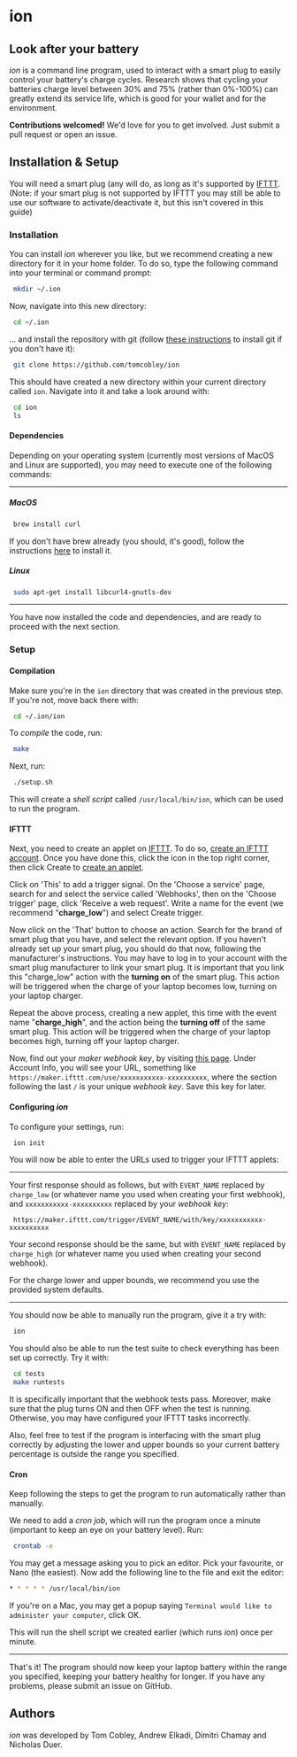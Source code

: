 # ion

## Look after your battery
_ion_ is a command line program, used to interact with a smart plug to easily control your battery's charge cycles. Research shows that cycling your batteries charge level between 30% and 75% (rather than 0%-100%) can greatly extend its service life, which is good for your wallet and for the environment.

**Contributions welcomed!** We'd love for you to get involved. Just submit a pull request or open an issue.

## Installation & Setup
You will need a smart plug (any will do, as long as it's supported by [IFTTT](https://ifttt.com/discover/smart-plug-roundup).
(Note: if your smart plug is not supported by IFTTT you may still be able to use our software to activate/deactivate it, but this isn't covered in this guide)

### Installation
You can install _ion_ wherever you like, but we recommend creating a new directory for it in your home folder. To do so, type the following command into your terminal or command prompt:
```bash
 mkdir ~/.ion
 ```
 Now, navigate into this new directory:
```bash
 cd ~/.ion
 ```
... and install the repository with git (follow [these instructions](https://git-scm.com/book/en/v2/Getting-Started-Installing-Git) to install git if you don't have it):
```bash
 git clone https://github.com/tomcobley/ion
 ```
 This should have created a new directory within your current directory called `ion`. Navigate into it and take a look around with:
```bash
 cd ion
 ls
 ```

#### Dependencies
Depending on your operating system (currently most versions of MacOS and Linux are supported), you may need to execute one of the following commands:
___
##### MacOS
```bash
 brew install curl
 ```
 If you don't have brew already (you should, it's good), follow the instructions [here](https://brew.sh/) to install it.
##### Linux
```bash
 sudo apt-get install libcurl4-gnutls-dev
 ```
___
You have now installed the code and dependencies, and are ready to proceed with the next section.

### Setup

#### Compilation
Make sure you're in the `ion`  directory that was created in the previous step. If you're not, move back there with:
```bash
 cd ~/.ion/ion
 ```
To _compile_ the code, run:
```bash
 make
 ```
Next, run:
```bash
 ./setup.sh
 ```
This will create a _shell script_ called `/usr/local/bin/ion`, which can be used to run the program.

#### IFTTT

Next, you need to create an applet on [IFTTT](https://ifttt.com). To do so, [create an IFTTT account]([https://ifttt.com/join](https://ifttt.com/join)). Once you have done this, click the icon in the top right corner, then click Create to [create an applet](https://ifttt.com/create).

Click on 'This' to add a trigger signal. On the 'Choose a service' page, search for and select the service called 'Webhooks', then on the 'Choose trigger' page, click 'Receive a web request'. Write a name for the event (we recommend "**charge_low**") and select Create trigger.

Now click on the 'That' button to choose an action. Search for the brand of smart plug that you have, and select the relevant option. If you haven't already set up your smart plug, you should do that now, following the manufacturer's instructions. You may have to log in to your account with the smart plug manufacturer to link your smart plug. It is important that you link this "charge_low" action with the **turning on** of the smart plug. This action will be triggered when the charge of your laptop becomes low, turning on your laptop charger.

Repeat the above process, creating a new applet, this time with the event name "**charge_high**", and the action being the **turning off** of the same smart plug. This action will be triggered when the charge of your laptop becomes high, turning off your laptop charger.

Now, find out your *maker webhook key*, by visiting [this page](https://ifttt.com/maker_webhooks/settings). Under Account Info, you will see your URL, something like `https://maker.ifttt.com/use/xxxxxxxxxxx-xxxxxxxxxx`, where the section following the last `/`  is your unique *webhook key*. Save this key for later.

#### Configuring _ion_

To configure your settings, run:
```bash
 ion init
 ```
You will now be able to enter the URLs used to trigger your IFTTT applets:
___
Your first response should as follows, but with `EVENT_NAME` replaced by `charge_low` (or whatever name you used when creating your first webhook), and `xxxxxxxxxxx-xxxxxxxxxx` replaced by your *webhook key*:
```
 https://maker.ifttt.com/trigger/EVENT_NAME/with/key/xxxxxxxxxxx-xxxxxxxxxx
```
Your second response should be the same, but with `EVENT_NAME` replaced by `charge_high` (or whatever name you used when creating your second webhook).

For the charge lower and upper bounds, we recommend you use the provided system defaults.
___

 You should now be able to manually run the program, give it a try with:
```bash
 ion
 ```
 You should also be able to run the test suite to check everything has been set up correctly. Try it with:
```bash
 cd tests
 make runtests
```
It is specifically important that the webhook tests pass. Moreover, make sure that the plug turns ON and then OFF when the test is running. Otherwise, you may have configured your IFTTT tasks incorrectly.

Also, feel free to test if the program is interfacing with the smart plug correctly by adjusting the lower and upper bounds so your current battery percentage is outside the range you specified.

#### Cron
Keep following the steps to get the program to run automatically rather than manually.

We need to add a _cron job_, which will run the program once a minute (important to keep an eye on your battery level). Run:
```bash
 crontab -e
 ```
You may get a message asking you to pick an editor. Pick your favourite, or Nano (the easiest). Now add the following line to the file and exit the editor:
  ```bash
* * * * * /usr/local/bin/ion
 ```

If you're on a Mac, you may get a popup saying `Terminal would like to administer your computer`, click OK.

This will run the shell script we created earlier (which runs _ion_) once per minute.

 ___
That's it! The program should now keep your laptop battery within the range you specified, keeping your battery healthy for longer. If you have any problems, please submit an issue on GitHub.

## Authors

_ion_ was developed by Tom Cobley, Andrew Elkadi, Dimitri Chamay and Nicholas Duer.
